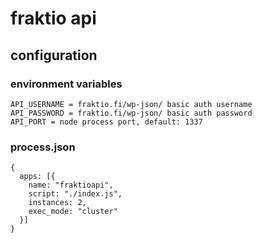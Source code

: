 # fraktio api

## configuration

### environment variables

```
API_USERNAME = fraktio.fi/wp-json/ basic auth username
API_PASSWORD = fraktio.fi/wp-json/ basic auth password
API_PORT = node process port, default: 1337
```

### process.json

```
{
  apps: [{
    name: "fraktioapi",
    script: "./index.js",
    instances: 2,
    exec_mode: "cluster"
  }]
}
```
